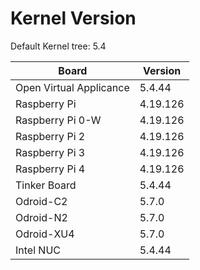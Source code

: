 
# Kernel Version

Default Kernel tree: 5.4

| Board | Version |
|-------|---------|
| Open Virtual Applicance | 5.4.44 |
| Raspberry Pi | 4.19.126 |
| Raspberry Pi 0-W | 4.19.126 |
| Raspberry Pi 2 | 4.19.126 |
| Raspberry Pi 3 | 4.19.126 |
| Raspberry Pi 4 | 4.19.126 |
| Tinker Board | 5.4.44 |
| Odroid-C2 | 5.7.0 |
| Odroid-N2 | 5.7.0 |
| Odroid-XU4 | 5.7.0 |
| Intel NUC | 5.4.44 |
